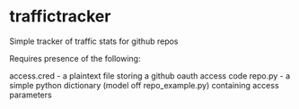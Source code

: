 # traffictracker
Simple tracker of traffic stats for github repos

Requires presence of the following:

access.cred - a plaintext file storing a github oauth access code
repo.py - a simple python dictionary (model off repo_example.py) containing access parameters